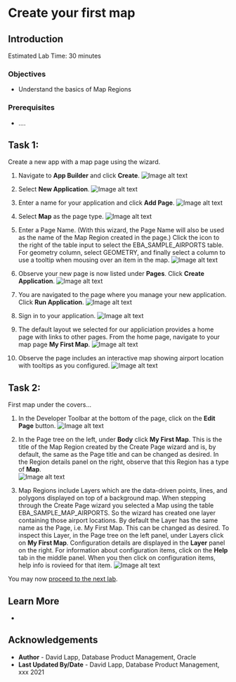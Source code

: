 # Create your first map


## Introduction



Estimated Lab Time: 30 minutes

### Objectives

* Understand the basics of Map Regions

### Prerequisites

* ....


## Task 1: 

Create a new app with a map page using the wizard.

1. Navigate to **App Builder** and click **Create**.
![Image alt text](images/create-map-01.png)

2. Select **New Application**.
![Image alt text](images/create-map-02.png)

3. Enter a name for your application and click **Add Page**.
![Image alt text](images/create-map-03.png)

4. Select **Map** as the page type. 
![Image alt text](images/create-map-04.png)

5. Enter a Page Name. (With this wizard, the Page Name will also be used as the name of the Map Region created in the page.)  Click the icon to the right of the table input to select the EBA_SAMPLE_AIRPORTS table. For geometry column, select GEOMETRY, and finally select a column to use a tooltip when mousing over an item in the map.
![Image alt text](images/create-map-05.png)

6. Observe your new page is now listed under **Pages**. Click **Create Application**.
![Image alt text](images/create-map-06.png)

7. You are navigated to the page where you manage your new application. Click **Run Application**.
![Image alt text](images/create-map-07.png)

8. Sign in to your application.
![Image alt text](images/create-map-08.png)
 
9. The default layout we selected for our appliciation provides a home page with links to other pages. From the home page, navigate to your map page **My First Map**.
![Image alt text](images/create-map-09.png)

10. Observe the page includes an interactive map showing airport location with tooltips as you configured.
![Image alt text](images/create-map-10.png)

## Task 2: 

First map under the covers...

1. In the Developer Toolbar at the bottom of the page, click on the **Edit Page** button.
![Image alt text](images/create-map-11.png)

2. In the Page tree on the left, under **Body** click **My First Map**. This is the title of the Map Region created by the Create Page wizard and is, by default, the same as the Page title and can be changed as desired. In the Region details panel on the right, observe that this Region has a type of **Map**.  
![Image alt text](images/create-map-12.png)

1. Map Regions include Layers which are the data-driven points, lines, and polygons displayed on top of a background map. When stepping through the Create Page wizard you selected a Map using the table EBA_SAMPLE_MAP_AIRPORTS. So the wizard has created one layer containing those airport locations. By default the Layer has the same name as the Page, i.e. My First Map. This can be changed as desired. To inspect this Layer, in the Page tree on the left panel, under Layers click on **My First Map**. Configuration details are displayed in the **Layer** panel on the right. For information about configuration items, click on the **Help** tab in the middle panel. When you then click on configuration items, help info is rovieed for that item.
![Image alt text](images/create-map-13.png)


You may now [proceed to the next lab](#next).

## Learn More
* 

## Acknowledgements
* **Author** - David Lapp, Database Product Management, Oracle
* **Last Updated By/Date**  - David Lapp, Database Product Management, xxx 2021

